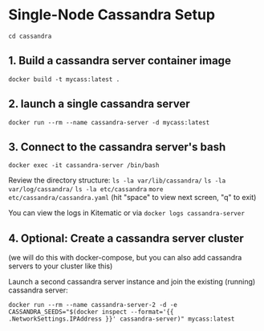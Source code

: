 # Single-Node Cassandra Setup

`cd cassandra`

## 1. Build a cassandra server container image

`docker build -t mycass:latest .`

## 2. launch a single cassandra server

`docker run --rm --name cassandra-server -d mycass:latest`

## 3. Connect to the cassandra server's bash

`docker exec -it cassandra-server /bin/bash`

Review the directory structure:
`ls -la var/lib/cassandra/`
`ls -la var/log/cassandra/`
`ls -la etc/cassandra`
`more etc/cassandra/cassandra.yaml` (hit "space" to view next screen, "q" to exit)

You can view the logs in Kitematic or via `docker logs cassandra-server`

## 4. Optional: Create a cassandra server cluster

(we will do this with docker-compose, but you can also add cassandra servers to your cluster like this)

Launch a second cassandra server instance and join the existing (running) cassandra server:

`docker run --rm --name cassandra-server-2 -d -e CASSANDRA_SEEDS="$(docker inspect --format='{{ .NetworkSettings.IPAddress }}' cassandra-server)" mycass:latest`